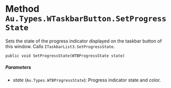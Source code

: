 # Method `Au.Types.WTaskbarButton.SetProgressState`

Sets the state of the progress indicator displayed on the taskbar button of this window. Calls `ITaskbarList3.SetProgressState`.

```
public void SetProgressState(WTBProgressState state)
```

##### Parameters

- *state*  (`Au.Types.WTBProgressState`):
    Progress indicator state and color.